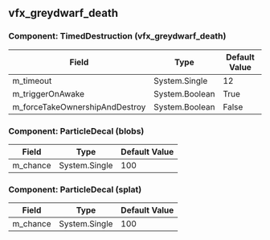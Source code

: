 ## vfx_greydwarf_death

### Component: TimedDestruction (vfx_greydwarf_death)

|Field|Type|Default Value|
|-----|----|-------------|
|m_timeout|System.Single|12|
|m_triggerOnAwake|System.Boolean|True|
|m_forceTakeOwnershipAndDestroy|System.Boolean|False|

### Component: ParticleDecal (blobs)

|Field|Type|Default Value|
|-----|----|-------------|
|m_chance|System.Single|100|

### Component: ParticleDecal (splat)

|Field|Type|Default Value|
|-----|----|-------------|
|m_chance|System.Single|100|

